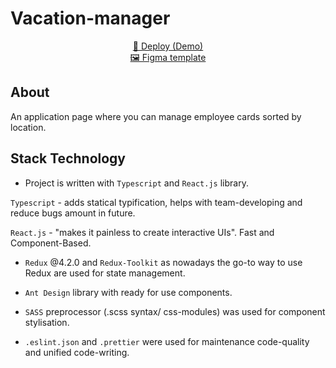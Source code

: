 # Vacation-manager

<p align="center">
  <a href="https://vacation-manager.netlify.app/">🚀 Deploy (Demo)</a> <br>
  <a href="https://www.figma.com/file/wBej1ryKixAUozkXrGd2B2/Vacation-manager">🖼️ Figma template</a>
</p>

## About

An application page where you can manage employee cards sorted by location.

## Stack Technology

- Project is written with `Typescript` and `React.js` library.

`Typescript` - adds statical typification, helps with team-developing and reduce bugs amount in future.

`React.js` - "makes it painless to create interactive UIs". Fast and Component-Based.

- `Redux` @4.2.0 and `Redux-Toolkit` as nowadays the go-to way to use Redux are used for state management.

- `Ant Design` library with ready for use components.

- `SASS` preprocessor (.scss syntax/ css-modules) was used for component stylisation.

- `.eslint.json` and `.prettier` were used for maintenance code-quality and unified code-writing.
